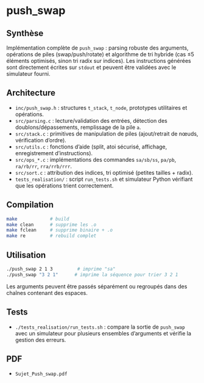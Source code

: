 # push_swap

## Synthèse
Implémentation complète de `push_swap` : parsing robuste des arguments, opérations de piles (swap/push/rotate) et algorithme de tri hybride (cas ≤5 éléments optimisés, sinon tri radix sur indices). Les instructions générées sont directement écrites sur `stdout` et peuvent être validées avec le simulateur fourni.

## Architecture
- `inc/push_swap.h` : structures `t_stack`, `t_node`, prototypes utilitaires et opérations.
- `src/parsing.c` : lecture/validation des entrées, détection des doublons/dépassements, remplissage de la pile `a`.
- `src/stack.c` : primitives de manipulation de piles (ajout/retrait de nœuds, vérification d’ordre).
- `src/utils.c` : fonctions d’aide (split, atoi sécurisé, affichage, enregistrement d’instructions).
- `src/ops_*.c` : implémentations des commandes `sa/sb/ss`, `pa/pb`, `ra/rb/rr`, `rra/rrb/rrr`.
- `src/sort.c` : attribution des indices, tri optimisé (petites tailles + radix).
- `tests_realisation/` : script `run_tests.sh` et simulateur Python vérifiant que les opérations trient correctement.

## Compilation
```bash
make            # build
make clean      # supprime les .o
make fclean     # supprime binaire + .o
make re         # rebuild complet
```

## Utilisation
```bash
./push_swap 2 1 3         # imprime "sa"
./push_swap "3 2 1"      # imprime la séquence pour trier 3 2 1
```
Les arguments peuvent être passés séparément ou regroupés dans des chaînes contenant des espaces.

## Tests
- `./tests_realisation/run_tests.sh` : compare la sortie de `push_swap` avec un simulateur pour plusieurs ensembles d’arguments et vérifie la gestion des erreurs.

## PDF
- `Sujet_Push_swap.pdf`
